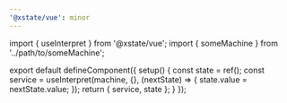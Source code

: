 ```yaml
---
'@xstate/vue': minor
---
```


import { useInterpret } from '@xstate/vue';
import { someMachine } from '../path/to/someMachine';

export default defineComponent({
  setup() {
    const state = ref();
    const service = useInterpret(machine, {}, (nextState) => {
      state.value = nextState.value;
    });
    return { service, state };
  }
});
